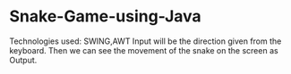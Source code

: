 # Snake-Game-using-Java
Technologies used: SWING,AWT
Input will be the direction given from the keyboard.
Then we can see the movement of the snake on the screen as Output.
